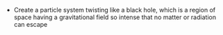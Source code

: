 - Create a particle system twisting like a black hole, which is a region of space having a gravitational field so intense that no matter or radiation can escape
